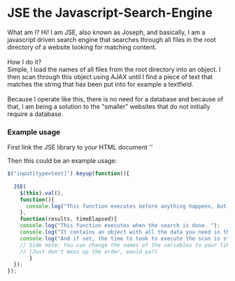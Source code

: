 # JSE the Javascript-Search-Engine
What am I?
Hi! I am JSE, also known as Joseph, and basically, I am a javascript driven search engine that searches through all files in the root directory of a website looking for matching content.<br><br>
How I do it? <br>Simple, I load the names of all files from the root directory into an object. I then scan through this object using AJAX until I find a piece of text that matches the string that has been put into for example a textfield.
<br><br>
Because I operate like this, there is no need for a database and because of that, I am being a solution to the "smaller" websites that do not initially require a database. 

### Example usage

First link the JSE library to your HTML document
'<script src="link/to/path/jse_library.js" type="text/javascript"></script>'

Then this could be an example usage:

```javascript
$("input[type=text]").keyup(function(){
		
  JSE(
    $(this).val(), 
    function(){
      console.log("This function executes before anything happens, but can also be set to null if there is no need for it!");
    }, 
    function(results, timeElapsed){
	console.log("This function executes when the search is done. ");
	console.log("It contains an object with all the data you need in the results variable ");
	console.log("And if set, the time to took to execute the scan is stored in the timeElapsed variable");
	// Side note: You can change the names of the variables to your likings. 
	// (Just don't mess up the order, would ya?)
       }
  });
});
```
